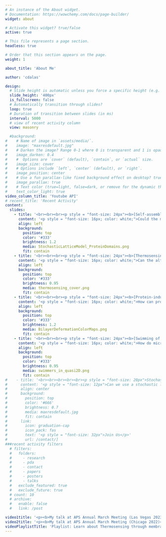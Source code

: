 ```yaml
---
# An instance of the About widget.
# Documentation: https://wowchemy.com/docs/page-builder/
widget: about

# Activate this widget? true/false
active: true

# This file represents a page section.
headless: true

# Order that this section appears on the page.
weight: 1

about_title: 'About Me'

author: 'cdalas'

design:
  # Slide height is automatic unless you force a specific height (e.g. '400px')
  slide_height: '400px'
  is_fullscreen: false
  # Automatically transition through slides?
  loop: true
  # Duration of transition between slides (in ms)
  interval: 5000
  # view of recent activity column
  view: masonry

  #background:
#    # Name of image in `assets/media/`.
#    image: "maxresdefault.jpg"
#    # Darken the image? Range 0-1 where 0 is transparent and 1 is opaque.
#    image_darken: 0.4
#    #  Options are `cover` (default), `contain`, or `actual` size.
#    image_size: cover
#    # Options include `left`, `center` (default), or `right`.
#    image_position: center
#    # Use a fun parallax-like fixed background effect on desktop? true/false
#    image_parallax: true
#    # Text color (true=light, false=dark, or remove for the dynamic theme color).
#    text_color_light: true
video_column_title: 'Youtube API'
# recent_title: 'Recent Activity'
content:
  slides:
    - title: '<br><br><br><p style = "font-size: 24px"><b>[Self-assembly of emerin nanodomains](/research/self-assembly-of-emerin-nanodomains)</b></p>'
      content: '<p style = "font-size: 16px; color: white;">Could the morphogenesis of Emery-Dreifuss muscular dystrophy disease be traced back to a Turing instability perturbed by mutations in emerin?</p>'
      align: left
      background:
        position: top
        color: '#333'
        brightness: 1.2
        media: StochasticLatticeModel_ProteinDomains.png
        fit: contain
    - title: '<br><br><br><p style = "font-size: 24px"><b>[Thermosensing through membrane mechanics](/research/thermosensing-through-membrane-mechanics)</b></p>'
      content: '<p style = "font-size: 16px; color: white;">Can the alterations in membrane mechanical properties due to changing temperature be utilized by cells to sense temperature?</p>'
      align: left
      background:
        position: top
        color: '#333'
        brightness: 0.95
        media: thermosensing_cover.png
        fit: contain
    - title: '<br><br><br><p style = "font-size: 24px"><b>[Protein-induced bilayer deformations](/research/protein-induced-bilayer-deformations)</b></p>'
      content: '<p style = "font-size: 16px; color: white;">How can protein shape impact protein-membrane interactions and the stabilization of protein conformational states?</p>'
      align: left
      background:
        position: top
        color: '#333'
        brightness: 1.2
        media: BilayerDeformationColorMaps.png
        fit: contain
    - title: '<br><br><br><p style = "font-size: 24px"><b>[Swimming of microorganisms in quasi-2D membranes](/research/microorganisms-in-quasi-2d-membranes)</b></p>'
      content: '<p style = "font-size: 16px; color: white;">How do microorganisms propagate in quasi-2D membranes?</p>'
      align: left
      background:
        position: top
        color: '#333'
        brightness: 0.95
        media: swimmers_in_quasi2D.png
        fit: contain
#    - title: '<br><br><br><br><br><p style = "font-size: 20px">Stochastic lattice model for emerin nanodomains</p>'
#      content: '<p style = "font-size: 12px">Can we use a stochastic lattice model to study how defective emerin organization and self-assembly can produce muscle degenerative diseases?</p>'
#      align: center
#      background:
#        position: top
#        color: '#666'
#        brightness: 0.7
#        media: maxresdefault.jpg
#        fit: contain
#      link:
#        icon: graduation-cap
#        icon_pack: fas
#        text: '<p style = "font-size: 32px">Join Us</p>'
#        url: /contact/]
###recent activity filters
  # filters:
  #   folders:
  #     - research
  #     - pda
  #     - contact
  #     - papers
  #     - posters
  #     - talks
  #   exclude_featured: true
  #   exclude_future: true
  # count: 10
  # archive:
  #   enable: false
  #   link: /post

video1title: '<p><b>My talk at APS Annual March Meeting (Las Vegas 2023)</b></p>'
video2title: '<p><b>My talk at APS Annual March Meeting (Chicago 2022)</b></p>'
videoPlaylistTitle: 'Playlist: Learn about Thermosensing through membrane mechanics & the Dependence of protein-induced bilayer deformations on protein shape (APS March Meeting talks -- Las Vegas 2023 & Chicago 2022)'
---
```

